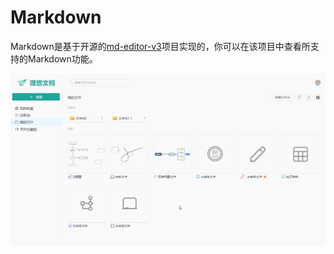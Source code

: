 # Markdown

Markdown是基于开源的[md-editor-v3](https://github.com/imzbf/md-editor-v3)项目实现的，你可以在该项目中查看所支持的Markdown功能。

![](../images/markdown/markdown.gif)